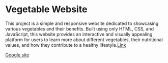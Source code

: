 # Vegetable Website
This project is a simple and responsive website dedicated to showcasing various vegetables 
and their benefits. Built using only HTML, CSS, and JavaScript, this website provides an 
interactive and visually appealing platform for users to learn more about different vegetables, 
their nutritional values, and how they contribute to a healthy lifestyle.[Link](https://baghrai-beshra.github.io/VegitableWebsite/)

[Google site](https://vegitableappdemo.netlify.app/)
